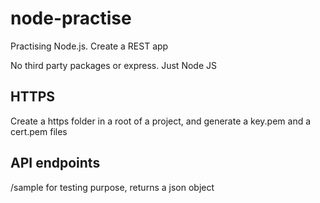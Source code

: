 # node-practise

Practising Node.js. Create a REST app

No third party packages or express. Just Node JS

## HTTPS

Create a https folder in a root of a project, and generate a key.pem and a cert.pem files

## API endpoints

/sample
for testing purpose, returns a json object
